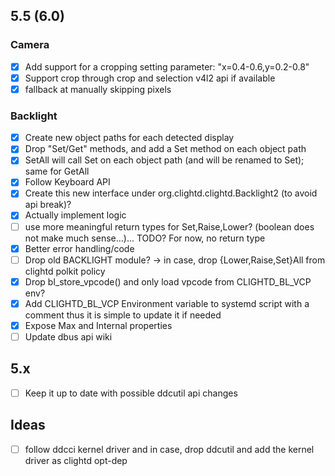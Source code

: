 ## 5.5 (6.0)

### Camera
- [x] Add support for a cropping setting parameter: "x=0.4-0.6,y=0.2-0.8"
- [x] Support crop through crop and selection v4l2 api if available
- [x] fallback at manually skipping pixels
 
### Backlight
- [x] Create new object paths for each detected display
- [x] Drop "Set/Get" methods, and add a Set method on each object path
- [x] SetAll will call Set on each object path (and will be renamed to Set); same for GetAll
- [x] Follow Keyboard API
- [x] Create this new interface under org.clightd.clightd.Backlight2 (to avoid api break)?
- [x] Actually implement logic
- [ ] use more meaningful return types for Set,Raise,Lower? (boolean does not make much sense...)... TODO? For now, no return type
- [x] Better error handling/code
- [ ] Drop old BACKLIGHT module? -> in case, drop {Lower,Raise,Set}All from clightd polkit policy
- [x] Drop bl_store_vpcode() and only load vpcode from CLIGHTD_BL_VCP env?
- [x] Add CLIGHTD_BL_VCP Environment variable to systemd script with a comment thus it is simple to update it if needed
- [x] Expose Max and Internal properties
- [ ] Update dbus api wiki

## 5.x
- [ ] Keep it up to date with possible ddcutil api changes

## Ideas
- [ ] follow ddcci kernel driver and in case, drop ddcutil and add the kernel driver as clightd opt-dep

